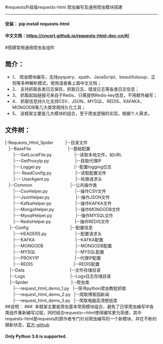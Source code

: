 #requests升级版requests-html 爬虫编写及通用爬虫模块搭建
***
#### 安装： pip install requests-html
#### 中文文档：https://cncert.github.io/requests-html-doc-cn/#/
#搭建常用通用爬虫各组件
## 简介：
 - 1、 爬虫模块编写，支持pyquery、xpath、JavaScript、beautifulsoup、正则等多种解析模式，使用请查看上面中文文档；
 - 2、 支持抓取各类日志保存，抓取日志、错误日志等各类日志信息；
 - 3、 抓取起始链接可来自于Redis，只需提供Redis-key信息，不用额外编写；
 - 4、 抓取信息持久化支持CSV、JSON、MYSQL、REDIS、KAFAKA、MONGODB等几大类常用持久化工具；
 - 5、 该框架主要是几大模块的组合，至于爬虫逻辑的实现，根据个人需求。
## 文件树：
|-Requests_Html\_Spider &nbsp;&nbsp;&nbsp;&nbsp;&nbsp;&nbsp;&nbsp;&nbsp;&nbsp;|--目录文件<br>
&nbsp;&nbsp;&nbsp;|--BaseFile&nbsp;&nbsp;&nbsp;&nbsp;&nbsp;&nbsp;&nbsp;&nbsp;&nbsp;&nbsp;&nbsp;&nbsp;&nbsp;&nbsp;&nbsp;&nbsp;&nbsp;&nbsp;&nbsp;&nbsp;&nbsp;&nbsp;&nbsp;&nbsp;&nbsp;&nbsp;&nbsp;&nbsp;&nbsp;&nbsp;&nbsp;|--基础配置<br>
&nbsp;&nbsp;&nbsp;&nbsp;&nbsp;&nbsp;&nbsp;|---GetLocalFile.py&nbsp;&nbsp;&nbsp;&nbsp;&nbsp;&nbsp;&nbsp;&nbsp;&nbsp;&nbsp;&nbsp;&nbsp;&nbsp;&nbsp;&nbsp;&nbsp;&nbsp;&nbsp;&nbsp;|--读取本地文件，如URL<br>
&nbsp;&nbsp;&nbsp;&nbsp;&nbsp;&nbsp;&nbsp;|---GetProxyIp.py&nbsp;&nbsp;&nbsp;&nbsp;&nbsp;&nbsp;&nbsp;&nbsp;&nbsp;&nbsp;&nbsp;&nbsp;&nbsp;&nbsp;&nbsp;&nbsp;&nbsp;&nbsp;&nbsp;&nbsp;&nbsp;&nbsp;|--获取代理IP<br>
&nbsp;&nbsp;&nbsp;&nbsp;&nbsp;&nbsp;&nbsp;|---Logger.py&nbsp;&nbsp;&nbsp;&nbsp;&nbsp;&nbsp;&nbsp;&nbsp;&nbsp;&nbsp;&nbsp;&nbsp;&nbsp;&nbsp;&nbsp;&nbsp;&nbsp;&nbsp;&nbsp;&nbsp;&nbsp;&nbsp;&nbsp;&nbsp;&nbsp;&nbsp;&nbsp;&nbsp;|--配置logging日志<br>
&nbsp;&nbsp;&nbsp;&nbsp;&nbsp;&nbsp;&nbsp;|---
ReadConfig.py &nbsp;&nbsp;&nbsp;&nbsp;&nbsp;&nbsp;&nbsp;&nbsp;&nbsp;&nbsp;&nbsp;&nbsp;&nbsp;&nbsp;&nbsp;&nbsp;&nbsp;&nbsp;&nbsp;|--读取配置文件<br>
&nbsp;&nbsp;&nbsp;&nbsp;&nbsp;&nbsp;&nbsp;|---
UserAgent.py&nbsp;&nbsp;&nbsp;&nbsp;&nbsp;&nbsp;&nbsp;&nbsp;&nbsp;&nbsp;&nbsp;&nbsp;&nbsp;&nbsp;&nbsp;&nbsp;&nbsp;&nbsp;&nbsp;&nbsp;&nbsp;&nbsp;|--轮换请求头<br>
&nbsp;&nbsp;&nbsp;|--Common&nbsp;&nbsp;&nbsp;&nbsp;&nbsp;&nbsp;&nbsp;&nbsp;&nbsp;&nbsp;&nbsp;&nbsp;&nbsp;&nbsp;&nbsp;&nbsp;&nbsp;&nbsp;&nbsp;&nbsp;&nbsp;&nbsp;&nbsp;&nbsp;&nbsp;&nbsp;&nbsp;&nbsp;&nbsp;&nbsp;&nbsp;&nbsp;|--公共操作类<br>
&nbsp;&nbsp;&nbsp;&nbsp;&nbsp;&nbsp;&nbsp;|---CsvHelper.py &nbsp;&nbsp;&nbsp;&nbsp;&nbsp;&nbsp;&nbsp;&nbsp;&nbsp;&nbsp;&nbsp;&nbsp;&nbsp;&nbsp;&nbsp;&nbsp;&nbsp;&nbsp;&nbsp;&nbsp;&nbsp;&nbsp;|--操作CSV文件<br>
&nbsp;&nbsp;&nbsp;&nbsp;&nbsp;&nbsp;&nbsp;|---JsonHelper.py&nbsp;&nbsp;&nbsp;&nbsp;&nbsp;&nbsp;&nbsp;&nbsp;&nbsp;&nbsp;&nbsp;&nbsp;&nbsp;&nbsp;&nbsp;&nbsp;&nbsp;&nbsp;&nbsp;&nbsp;&nbsp;&nbsp;|--操作JSON文件<br>
&nbsp;&nbsp;&nbsp;&nbsp;&nbsp;&nbsp;&nbsp;|---KafkaHelper.py&nbsp;&nbsp;&nbsp;&nbsp;&nbsp;&nbsp;&nbsp;&nbsp;&nbsp;&nbsp;&nbsp;&nbsp;&nbsp;&nbsp;&nbsp;&nbsp;&nbsp;&nbsp;&nbsp;&nbsp;|--操作KAFKA文件<br>
&nbsp;&nbsp;&nbsp;&nbsp;&nbsp;&nbsp;&nbsp;|---MongoHelper.py&nbsp;&nbsp;&nbsp;&nbsp;&nbsp;&nbsp;&nbsp;&nbsp;&nbsp;&nbsp;&nbsp;&nbsp;&nbsp;&nbsp;&nbsp;&nbsp;&nbsp;&nbsp;|--操作MONGODB文件<br>
&nbsp;&nbsp;&nbsp;&nbsp;&nbsp;&nbsp;&nbsp;|---MysqlHelper.py&nbsp;&nbsp;&nbsp;&nbsp;&nbsp;&nbsp;&nbsp;&nbsp;&nbsp;&nbsp;&nbsp;&nbsp;&nbsp;&nbsp;&nbsp;&nbsp;&nbsp;&nbsp;&nbsp;&nbsp;|--操作MYSQL文件<br>
&nbsp;&nbsp;&nbsp;&nbsp;&nbsp;&nbsp;&nbsp;|---RedisHelper.py&nbsp;&nbsp;&nbsp;&nbsp;&nbsp;&nbsp;&nbsp;&nbsp;&nbsp;&nbsp;&nbsp;&nbsp;&nbsp;&nbsp;&nbsp;&nbsp;&nbsp;&nbsp;&nbsp;&nbsp;|--操作REDIS文件<br>
&nbsp;&nbsp;&nbsp;&nbsp;|--Config&nbsp;&nbsp;&nbsp;&nbsp;&nbsp;&nbsp;&nbsp;&nbsp;&nbsp;&nbsp;&nbsp;&nbsp;&nbsp;&nbsp;&nbsp;&nbsp;&nbsp;&nbsp;&nbsp;&nbsp;&nbsp;&nbsp;&nbsp;&nbsp;&nbsp;&nbsp;&nbsp;&nbsp;&nbsp;&nbsp;&nbsp;&nbsp;&nbsp;&nbsp;&nbsp;|--配置信息<br>
&nbsp;&nbsp;&nbsp;&nbsp;&nbsp;&nbsp;&nbsp;|---HEADERS.py&nbsp;&nbsp;&nbsp;&nbsp;&nbsp;&nbsp;&nbsp;&nbsp;&nbsp;&nbsp;&nbsp;&nbsp;&nbsp;&nbsp;&nbsp;&nbsp;&nbsp;&nbsp;&nbsp;&nbsp;&nbsp;&nbsp;&nbsp;&nbsp;|--配置请求头<br>
&nbsp;&nbsp;&nbsp;&nbsp;&nbsp;&nbsp;&nbsp;|---KAFKA&nbsp;&nbsp;&nbsp;&nbsp;&nbsp;&nbsp;&nbsp;&nbsp;&nbsp;&nbsp;&nbsp;&nbsp;&nbsp;&nbsp;&nbsp;&nbsp;&nbsp;&nbsp;&nbsp;&nbsp;&nbsp;&nbsp;&nbsp;&nbsp;&nbsp;&nbsp;&nbsp;&nbsp;&nbsp;&nbsp;&nbsp;&nbsp;&nbsp;&nbsp;|--KAFKA配置<br>
&nbsp;&nbsp;&nbsp;&nbsp;&nbsp;&nbsp;&nbsp;|---MONGODB&nbsp;&nbsp;&nbsp;&nbsp;&nbsp;&nbsp;&nbsp;&nbsp;&nbsp;&nbsp;&nbsp;&nbsp;&nbsp;&nbsp;&nbsp;&nbsp;&nbsp;&nbsp;&nbsp;&nbsp;&nbsp;&nbsp;&nbsp;&nbsp;&nbsp;&nbsp;&nbsp;|--MONGODB配置<br>
&nbsp;&nbsp;&nbsp;&nbsp;&nbsp;&nbsp;&nbsp;|---MYSQL&nbsp;&nbsp;&nbsp;&nbsp;&nbsp;&nbsp;&nbsp;&nbsp;&nbsp;&nbsp;&nbsp;&nbsp;&nbsp;&nbsp;&nbsp;&nbsp;&nbsp;&nbsp;&nbsp;&nbsp;&nbsp;&nbsp;&nbsp;&nbsp;&nbsp;&nbsp;&nbsp;&nbsp;&nbsp;&nbsp;&nbsp;&nbsp;&nbsp;|--MYSQL配置<br>
&nbsp;&nbsp;&nbsp;&nbsp;&nbsp;&nbsp;&nbsp;|---PROXYIP&nbsp;&nbsp;&nbsp;&nbsp;&nbsp;&nbsp;&nbsp;&nbsp;&nbsp;&nbsp;&nbsp;&nbsp;&nbsp;&nbsp;&nbsp;&nbsp;&nbsp;&nbsp;&nbsp;&nbsp;&nbsp;&nbsp;&nbsp;&nbsp;&nbsp;&nbsp;&nbsp;&nbsp;&nbsp;&nbsp;|--代理IP配置<br>
&nbsp;&nbsp;&nbsp;&nbsp;&nbsp;&nbsp;&nbsp;|---REDIS&nbsp;&nbsp;&nbsp;&nbsp;&nbsp;&nbsp;&nbsp;&nbsp;&nbsp;&nbsp;&nbsp;&nbsp;&nbsp;&nbsp;&nbsp;&nbsp;&nbsp;&nbsp;&nbsp;&nbsp;&nbsp;&nbsp;&nbsp;&nbsp;&nbsp;&nbsp;&nbsp;&nbsp;&nbsp;&nbsp;&nbsp;&nbsp;&nbsp;&nbsp;|--REDIS配置<br>
&nbsp;&nbsp;&nbsp;&nbsp;|--Data&nbsp;&nbsp;&nbsp;&nbsp;&nbsp;&nbsp;&nbsp;&nbsp;&nbsp;&nbsp;&nbsp;&nbsp;&nbsp;&nbsp;&nbsp;&nbsp;&nbsp;&nbsp;&nbsp;&nbsp;&nbsp;&nbsp;&nbsp;&nbsp;&nbsp;&nbsp;&nbsp;&nbsp;&nbsp;&nbsp;&nbsp;&nbsp;&nbsp;&nbsp;&nbsp;&nbsp;&nbsp;&nbsp;|--文件存储目录<br>
&nbsp;&nbsp;&nbsp;&nbsp;|--Logs&nbsp;&nbsp;&nbsp;&nbsp;&nbsp;&nbsp;&nbsp;&nbsp;&nbsp;&nbsp;&nbsp;&nbsp;&nbsp;&nbsp;&nbsp;&nbsp;&nbsp;&nbsp;&nbsp;&nbsp;&nbsp;&nbsp;&nbsp;&nbsp;&nbsp;&nbsp;&nbsp;&nbsp;&nbsp;&nbsp;&nbsp;&nbsp;&nbsp;&nbsp;&nbsp;&nbsp;&nbsp;&nbsp;|--Logs日志存储目录<br>
&nbsp;&nbsp;&nbsp;&nbsp;|--Spider&nbsp;&nbsp;&nbsp;&nbsp;&nbsp;&nbsp;&nbsp;&nbsp;&nbsp;&nbsp;&nbsp;&nbsp;&nbsp;&nbsp;&nbsp;&nbsp;&nbsp;&nbsp;&nbsp;&nbsp;&nbsp;&nbsp;&nbsp;&nbsp;&nbsp;&nbsp;&nbsp;&nbsp;&nbsp;&nbsp;&nbsp;&nbsp;&nbsp;&nbsp;&nbsp;&nbsp;|--爬虫类<br>
&nbsp;&nbsp;&nbsp;&nbsp;&nbsp;&nbsp;&nbsp;|---request\_html\_demo\_1.py&nbsp;&nbsp;&nbsp;|--简书python爬虫教程抓取<br>
&nbsp;&nbsp;&nbsp;&nbsp;&nbsp;&nbsp;&nbsp;|---request\_html\_demo\_2.py&nbsp;&nbsp;&nbsp;|--爬取博客园新闻<br>
&nbsp;&nbsp;&nbsp;&nbsp;&nbsp;&nbsp;&nbsp;|---request\_html\_demo\_3.py&nbsp;&nbsp;&nbsp;|--爬取电脑高清壁纸库<br>
##说明：
###&nbsp;&nbsp;本框架主要是爬虫基本常用模块组合，避免了日常爬虫编写中各类组件重新编写过程，同时结合requests—html使得编写更为简便，其中requests-html是requests的原作者专门针对爬虫编写的一个新模块，并在不断的跟新状态，[官方-github](https://github.com/kennethreitz/requests-html)
#### Only Python 3.6 is supported.